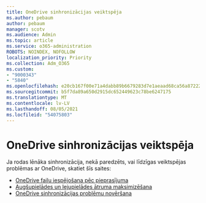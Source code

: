 ```yaml
---
title: OneDrive sinhronizācijas veiktspēja
ms.author: pebaum
author: pebaum
manager: scotv
ms.audience: Admin
ms.topic: article
ms.service: o365-administration
ROBOTS: NOINDEX, NOFOLLOW
localization_priority: Priority
ms.collection: Adm_O365
ms.custom:
- "9000343"
- "5840"
ms.openlocfilehash: e20cb167f00e71a4dabb89b6679283d7e1aeaad68ca56a87222fb3d61f7dc6f5
ms.sourcegitcommit: b5f7da89a650d2915dc652449623c78be6247175
ms.translationtype: MT
ms.contentlocale: lv-LV
ms.lasthandoff: 08/05/2021
ms.locfileid: "54075803"
---
```

# <a name="onedrive-sync-performance"></a>OneDrive sinhronizācijas veiktspēja

Ja rodas lēnāka sinhronizācija, nekā paredzēts, vai līdzīgas veiktspējas problēmas ar OneDrive, skatiet šīs saites:

- [OneDrive failu iespējošana pēc pieprasījuma](https://support.office.com/article/0e6860d3-d9f3-4971-b321-7092438fb38e)
- [Augšupielādes un lejupielādes ātruma maksimizēšana](https://support.microsoft.com/office/8eeadfb8-501f-406d-997b-98ab6ff67f43?ui=en-us&rs=en-us&ad=us)
- [OneDrive sinhronizācijas problēmu novēršana](https://support.office.com/article/0899b115-05f7-45ec-95b2-e4cc8c4670b2)
